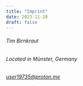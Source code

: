 ```yaml
---
title: "Imprint"
date: 2023-11-28
draft: false
---
```


###### Tim Birnkraut
###### Located in Münster, Germany
###### user19735@proton.me